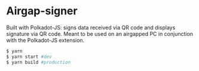# Airgap-signer

Built with Polkadot-JS: signs data received via QR code and displays signature via QR code. Meant to be used on an airgapped PC in conjunction with the Polkadot-JS extension.

```bash
$ yarn
$ yarn start #dev
$ yarn build #production
```